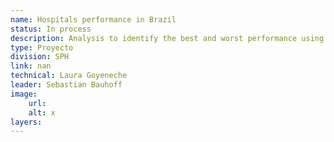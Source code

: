```yaml
---
name: Hospitals performance in Brazil
status: In process
description: Analysis to identify the best and worst performance using the hospital data.
type: Proyecto
division: SPH
link: nan
technical: Laura Goyeneche
leader: Sebastian Bauhoff
image: 
    url:
    alt: x
layers:
---
```

    